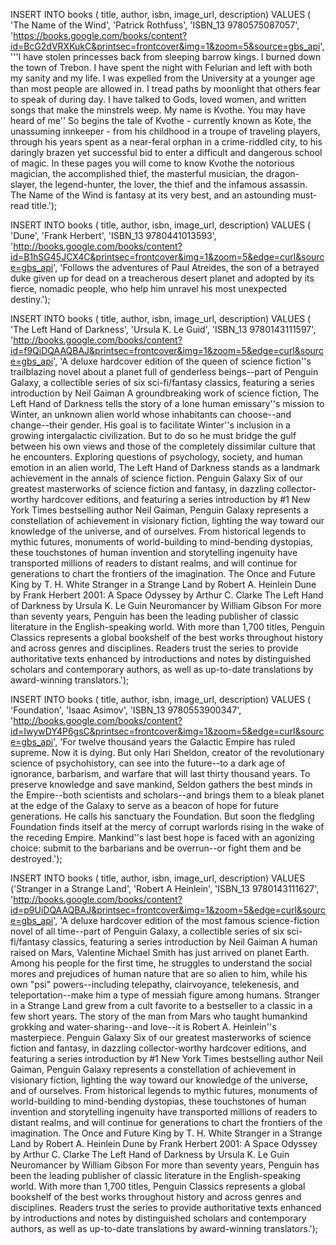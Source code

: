 INSERT INTO books ( title, author, isbn, image_url, description) VALUES ( 'The Name of the Wind', 'Patrick Rothfuss', 'ISBN_13 9780575087057', 'https://books.google.com/books/content?id=BcG2dVRXKukC&printsec=frontcover&img=1&zoom=5&source=gbs_api', '''I have stolen princesses back from sleeping barrow kings. I burned down the town of Trebon. I have spent the night with Felurian and left with both my sanity and my life. I was expelled from the University at a younger age than most people are allowed in. I tread paths by moonlight that others fear to speak of during day. I have talked to Gods, loved women, and written songs that make the minstrels weep. My name is Kvothe. You may have heard of me'' So begins the tale of Kvothe - currently known as Kote, the unassuming innkeeper - from his childhood in a troupe of traveling players, through his years spent as a near-feral orphan in a crime-riddled city, to his daringly brazen yet successful bid to enter a difficult and dangerous school of magic. In these pages you will come to know Kvothe the notorious magician, the accomplished thief, the masterful musician, the dragon-slayer, the legend-hunter, the lover, the thief and the infamous assassin. The Name of the Wind is fantasy at its very best, and an astounding must-read title.');

INSERT INTO books ( title, author, isbn, image_url, description) VALUES ( 'Dune', 'Frank Herbert', 'ISBN_13 9780441013593', 'http://books.google.com/books/content?id=B1hSG45JCX4C&printsec=frontcover&img=1&zoom=5&edge=curl&source=gbs_api', 'Follows the adventures of Paul Atreides, the son of a betrayed duke given up for dead on a treacherous desert planet and adopted by its fierce, nomadic people, who help him unravel his most unexpected destiny.');

INSERT INTO books ( title, author, isbn, image_url, description) VALUES ( 'The Left Hand of Darkness', 'Ursula K. Le Guid', 'ISBN_13 9780143111597', 'http://books.google.com/books/content?id=f9QiDQAAQBAJ&printsec=frontcover&img=1&zoom=5&edge=curl&source=gbs_api', 'A deluxe hardcover edition of the queen of science fiction''s trailblazing novel about a planet full of genderless beings--part of Penguin Galaxy, a collectible series of six sci-fi/fantasy classics, featuring a series introduction by Neil Gaiman A groundbreaking work of science fiction, The Left Hand of Darkness tells the story of a lone human emissary''s mission to Winter, an unknown alien world whose inhabitants can choose--and change--their gender. His goal is to facilitate Winter''s inclusion in a growing intergalactic civilization. But to do so he must bridge the gulf between his own views and those of the completely dissimilar culture that he encounters. Exploring questions of psychology, society, and human emotion in an alien world, The Left Hand of Darkness stands as a landmark achievement in the annals of science fiction. Penguin Galaxy Six of our greatest masterworks of science fiction and fantasy, in dazzling collector-worthy hardcover editions, and featuring a series introduction by #1 New York Times bestselling author Neil Gaiman, Penguin Galaxy represents a constellation of achievement in visionary fiction, lighting the way toward our knowledge of the universe, and of ourselves. From historical legends to mythic futures, monuments of world-building to mind-bending dystopias, these touchstones of human invention and storytelling ingenuity have transported millions of readers to distant realms, and will continue for generations to chart the frontiers of the imagination. The Once and Future King by T. H. White Stranger in a Strange Land by Robert A. Heinlein Dune by Frank Herbert 2001: A Space Odyssey by Arthur C. Clarke The Left Hand of Darkness by Ursula K. Le Guin Neuromancer by William Gibson For more than seventy years, Penguin has been the leading publisher of classic literature in the English-speaking world. With more than 1,700 titles, Penguin Classics represents a global bookshelf of the best works throughout history and across genres and disciplines. Readers trust the series to provide authoritative texts enhanced by introductions and notes by distinguished scholars and contemporary authors, as well as up-to-date translations by award-winning translators.');

INSERT INTO books ( title, author, isbn, image_url, description) VALUES ( 'Foundation', 'Isaac Asimov', 'ISBN_13 9780553900347', 'http://books.google.com/books/content?id=IwywDY4P6gsC&printsec=frontcover&img=1&zoom=5&edge=curl&source=gbs_api', 'For twelve thousand years the Galactic Empire has ruled supreme. Now it is dying. But only Hari Sheldon, creator of the revolutionary science of psychohistory, can see into the future--to a dark age of ignorance, barbarism, and warfare that will last thirty thousand years. To preserve knowledge and save mankind, Seldon gathers the best minds in the Empire--both scientists and scholars--and brings them to a bleak planet at the edge of the Galaxy to serve as a beacon of hope for future generations. He calls his sanctuary the Foundation. But soon the fledgling Foundation finds itself at the mercy of corrupt warlords rising in the wake of the receding Empire. Mankind''s last best hope is faced with an agonizing choice: submit to the barbarians and be overrun--or fight them and be destroyed.');

INSERT INTO books ( title, author, isbn, image_url, description) VALUES ('Stranger in a Strange Land', 'Robert A Heinlein', 'ISBN_13 9780143111627', 'http://books.google.com/books/content?id=p9UiDQAAQBAJ&printsec=frontcover&img=1&zoom=5&edge=curl&source=gbs_api', 'A deluxe hardcover edition of the most famous science-fiction novel of all time--part of Penguin Galaxy, a collectible series of six sci-fi/fantasy classics, featuring a series introduction by Neil Gaiman A human raised on Mars, Valentine Michael Smith has just arrived on planet Earth. Among his people for the first time, he struggles to understand the social mores and prejudices of human nature that are so alien to him, while his own \"psi\" powers--including telepathy, clairvoyance, telekenesis, and teleportation--make him a type of messiah figure among humans. Stranger in a Strange Land grew from a cult favorite to a bestseller to a classic in a few short years. The story of the man from Mars who taught humankind grokking and water-sharing--and love--it is Robert A. Heinlein''s masterpiece. Penguin Galaxy Six of our greatest masterworks of science fiction and fantasy, in dazzling collector-worthy hardcover editions, and featuring a series introduction by #1 New York Times bestselling author Neil Gaiman, Penguin Galaxy represents a constellation of achievement in visionary fiction, lighting the way toward our knowledge of the universe, and of ourselves. From historical legends to mythic futures, monuments of world-building to mind-bending dystopias, these touchstones of human invention and storytelling ingenuity have transported millions of readers to distant realms, and will continue for generations to chart the frontiers of the imagination. The Once and Future King by T. H. White Stranger in a Strange Land by Robert A. Heinlein Dune by Frank Herbert 2001: A Space Odyssey by Arthur C. Clarke The Left Hand of Darkness by Ursula K. Le Guin Neuromancer by William Gibson For more than seventy years, Penguin has been the leading publisher of classic literature in the English-speaking world. With more than 1,700 titles, Penguin Classics represents a global bookshelf of the best works throughout history and across genres and disciplines. Readers trust the series to provide authoritative texts enhanced by introductions and notes by distinguished scholars and contemporary authors, as well as up-to-date translations by award-winning translators.');